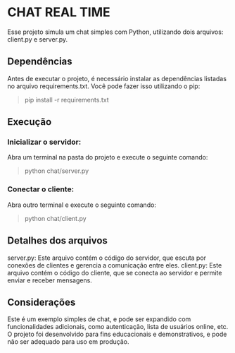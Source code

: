 # CHAT REAL TIME

Esse projeto simula um chat simples com Python, utilizando dois arquivos: client.py e server.py.

## Dependências

Antes de executar o projeto, é necessário instalar as dependências listadas no arquivo requirements.txt. Você pode fazer isso utilizando o pip:

> pip install -r requirements.txt

## Execução

### Inicializar o servidor:

Abra um terminal na pasta do projeto e execute o seguinte comando:

> python chat/server.py

### Conectar o cliente:

Abra outro terminal e execute o seguinte comando:

> python chat/client.py

## Detalhes dos arquivos

server.py: Este arquivo contém o código do servidor, que escuta por conexões de clientes e gerencia a comunicação entre eles.
client.py: Este arquivo contém o código do cliente, que se conecta ao servidor e permite enviar e receber mensagens.

## Considerações

Este é um exemplo simples de chat, e pode ser expandido com funcionalidades adicionais, como autenticação, lista de usuários online, etc.
O projeto foi desenvolvido para fins educacionais e demonstrativos, e pode não ser adequado para uso em produção.
